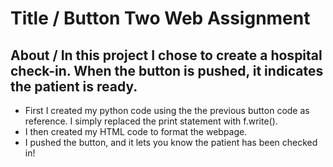 # Title / Button Two Web Assignment

## About / In this project I chose to create a hospital check-in. When the button is pushed, it indicates the patient is ready.

* First I created my python code using the the previous button code as reference. I simply replaced the print statement with f.write().
* I then created my HTML code to format the webpage.
* I pushed the button, and it lets you know the patient has been checked in!
